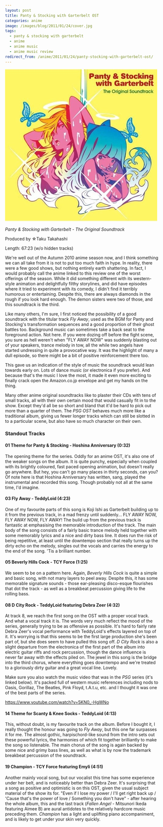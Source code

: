 ```yaml
---
layout: post
title: Panty & Stocking with Garterbelt OST
categories: anime
image: /images/blog/2011/01/24/cover.jpg
tags:
  - panty & stocking with garterbelt
  - anime
  - anime music
  - anime music review
redirect_from: /anime/2011/01/24/panty-stocking-with-garterbelt-ost/
---
```

![Panty & Stocking with Garterbelt - The Original Soundtrack](/images/blog/2011/01/24/cover.jpg)

*Panty & Stocking with Garterbelt - The Original Soundtrack*

Produced by ☆Taku Takahashi

Length: 67:23 (w/o hidden tracks)

We're well out of the Autumn 2010 anime season now, and I think something we can all take from it is not to put too much faith in hype. In reality, there were a few good shows, but nothing entirely earth shattering. In fact, I would probably call the anime linked to this review one of the worst offerings of the season. While it did something different with its western-style animation and delightfully filthy storylines, and did have episodes where it tried to experiment with its comedy, I didn't find it terribly humorous or entertaining. Despite this, there are always diamonds in the rough if you look hard enough. The demon sisters were two of those, and this soundtrack is the third.

Like many others, I'm sure, I first noticed the possibility of a good soundtrack with the titular track *Fly Away*, used as the BGM for Panty and Stocking's transformation sequences and a good proportion of their ghost battles too. Background music can sometimes take a back seat to the foreground action. Not here. If you were dozing off before the fight scene, you sure as hell weren't when "FLY AWAY NOW" was suddenly blasting out of your speakers, trance melody in tow, all the while two angels have started undressing in quite a provocative way. It was the highlight of many a dull episode, so there might be a bit of positive reinforcement there too.

This gave us an indication of the style of music the soundtrack would lean towards early on. Lots of dance music (or electronica if you prefer). And because that's the music I love the most, it made it even more exciting to finally crack open the Amazon.co.jp envelope and get my hands on the thing.

Many other anime original soundtracks like to plaster their CDs with tens of small tracks, all with their own certain mood that would casually fit in to the show. Except they'd all be so short and bland that it'd be hard to pick out more than a quarter of them. The *PSG OST* behaves much more like a traditional album, giving us fewer longer tracks which can still be slotted in to a particular scene, but also have so much character on their own.

### Standout Tracks

#### 01 Theme for Panty & Stocking - Hoshina Anniversary (0:32)

The opening theme for the series. Oddly for an anime OST, it's also one of the weaker songs on the album. It is quite punchy, especially when coupled with its brightly coloured, fast paced opening animation, but doesn't really go anywhere. But hey, you can't go many places in thirty seconds, can you? Of note here is that Hoshina Anniversary has written, sang, played the instrumental and recorded this song. Though probably not all at the same time, I'd imagine.

#### 03 Fly Away - TeddyLoid (4:23)

One of my favourite parts of this song is Koji Ishi as Garterbelt building up to it from the previous track, in a mad frenzy until suddenly... FLY AWAY NOW, FLY AWAY NOW, FLY AWAY! The build up from the previous track is fantastic at emphasising the memorable introduction of the track. The main body of the song consists of a fairly basic trance melody held together with some memorably lyrics and a nice and dirty bass line. It does run the risk of being repetitive, at least until the downtempo section that really turns up the dirty echo on the melody, singles out the vocals and carries the energy to the end of the song. 'Tis a brilliant number.

#### 05 Beverly Hills Cock - TCY Force (1:25)

We seem to be on a pattern here. Again, *Beverly Hills Cock* is quite a simple and basic song, with not many layers to peel away. Despite this, it has some memorable signature sounds - those ear-pleasing disco-esque flourishes that dot the track - as well as a breakbeat percussion giving life to the rolling bass.

#### 08 D City Rock - TeddyLoid featuring Debra Zeer (4:32)

At track 8, we reach the first song on the OST with a proper vocal track. And what a vocal track it is. The words very much reflect the mood of the series, generally trying to be as offensive as possible. It's hard to fairly rate Debra Zeer's vocal performance with TeddyLoid's effects layered on top of it. It's worrying is that this seems to be the first large production she's been part of, but she does seem to have pulled this song off. *D City Rock* is also a slight departure from the electronica of the first part of the album into electric guitar riffs and rock percussion, though the dance influence is never far away with the effects piled on. The jewel in this song is the bridge into the third chorus, where everything goes downtempo and we're treated to a gloriously dirty guitar and a great vocal line. Lovely.

Make sure you also watch the music video that was in the *PSG* series (it's linked below). It's packed full of western music references including nods to Oasis, Gorillaz, The Beatles, Pink Floyd, t.A.t.u, etc. and I thought it was one of the best parts of the series.

https://www.youtube.com/watch?v=5KN0_-HgWNo

#### 14 Theme for Scanty & Knee Socks - TeddyLoid (4:13)

This, without doubt, is my favourite track on the album. Before I bought it, I really thought the honour was going to *Fly Away*, but this one far surpasses it for me. The almost gothic, harpischord-like sound from the intro sets out these powerful lyrics, the harmonies of which fit together brilliantly to make the song so listenable. The main chorus of the song is again backed by some nice and grimy bass lines, as well as what is by now the trademark breakbeat percussion of the soundtrack.

#### 19 Champion - TCY Force featuring Emyli (4:51)

Another mainly vocal song, but our vocalist this time has some experience under her belt, and is noticeably better than Debra Zeer. It's surprising that a song as positive and optimistic is on this OST, given the usual subject material of the show its for. "Even if I lose my power / I'll get right back up / 'Cause that's the power of love / Something you don't have" - after hearing the whole album, this and the last track (*Fallen Angel* - Mitsunori Ikeda featuring Aimee B) are aural antidotes to the relatively hardcore music preceding them. *Champion* has a light and uplifting piano accompaniment, and is likely to get under your skin very quickly.
